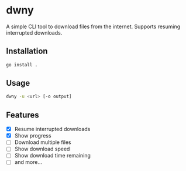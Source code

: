 # dwny

A simple CLI tool to download files from the internet. Supports resuming interrupted downloads.

## Installation

```bash
go install .
```

## Usage

```bash
dwny -u <url> [-o output]
```

## Features

- [x] Resume interrupted downloads
- [x] Show progress
- [ ] Download multiple files
- [ ] Show download speed
- [ ] Show download time remaining
- [ ] and more...
